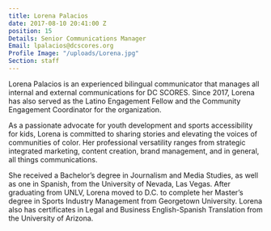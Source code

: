 ```yaml
---
title: Lorena Palacios
date: 2017-08-10 20:41:00 Z
position: 15
Details: Senior Communications Manager
Email: lpalacios@dcscores.org
Profile Image: "/uploads/Lorena.jpg"
Section: staff
---
```


Lorena Palacios is an experienced bilingual communicator that manages all internal and external communications for DC SCORES. Since 2017, Lorena has also served as the Latino Engagement Fellow and the Community Engagement Coordinator for the organization. 

As a passionate advocate for youth development and sports accessibility for kids, Lorena is committed to sharing stories and elevating the voices of communities of color. Her professional versatility ranges from strategic integrated marketing, content creation, brand management, and in general, all things communications.

She received a Bachelor’s degree in Journalism and Media Studies, as well as one in Spanish, from the University of Nevada, Las Vegas. After graduating from UNLV, Lorena moved to D.C. to complete her Master’s degree in Sports Industry Management from Georgetown University. Lorena also has certificates in Legal and Business English-Spanish Translation from the University of Arizona.
